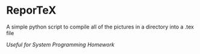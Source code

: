 # ReporTeX
A simple python script to compile all of the pictures in a directory into a .tex file

*Useful for System Programming Homework*
